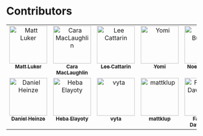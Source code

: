 # Contributors

<!-- ALL-CONTRIBUTORS-LIST:START - Do not remove or modify this section -->
<!-- prettier-ignore-start -->
<!-- markdownlint-disable -->
<table>
  <tbody>
    <tr>
      <td align="center" valign="top" width="14.28%"><a href="https://github.com/mluker"><img src="https://avatars.githubusercontent.com/u/2166010?v=4?s=100" width="100px;" alt="Matt Luker"/><br /><sub><b>Matt Luker</b></sub></a></td>
      <td align="center" valign="top" width="14.28%"><a href="https://github.com/cmaclaughlin"><img src="https://avatars.githubusercontent.com/u/22799195?v=4?s=100" width="100px;" alt="Cara MacLaughlin"/><br /><sub><b>Cara MacLaughlin</b></sub></a></td>
      <td align="center" valign="top" width="14.28%"><a href="https://github.com/lee0c"><img src="https://avatars.githubusercontent.com/u/13122293?v=4?s=100" width="100px;" alt="Lee Cattarin"/><br /><sub><b>Lee Cattarin</b></sub></a></td>
      <td align="center" valign="top" width="14.28%"><a href="https://github.com/Joll59"><img src="https://avatars.githubusercontent.com/u/16693765?v=4?s=100" width="100px;" alt="Yomi"/><br /><sub><b>Yomi</b></sub></a></td>
      <td align="center" valign="top" width="14.28%"><a href="https://github.com/noelbundick-msft"><img src="https://avatars.githubusercontent.com/u/88900042?v=4?s=100" width="100px;" alt="Noel Bundick"/><br /><sub><b>Noel Bundick</b></sub></a></td>
      <td align="center" valign="top" width="14.28%"><a href="https://github.com/joshuaphelpsms"><img src="https://avatars.githubusercontent.com/u/88395136?v=4?s=100" width="100px;" alt="Joshua Phelps"/><br /><sub><b>Joshua Phelps</b></sub></a></td>
      <td align="center" valign="top" width="14.28%"><a href="https://github.com/kjeffc"><img src="https://avatars.githubusercontent.com/u/16998800?v=4?s=100" width="100px;" alt="kjeffc"/><br /><sub><b>kjeffc</b></sub></a></td>
    </tr>
    <tr>
      <td align="center" valign="top" width="14.28%"><a href="https://github.com/starlord-daniel"><img src="https://avatars.githubusercontent.com/u/24311612?v=4?s=100" width="100px;" alt="Daniel Heinze"/><br /><sub><b>Daniel Heinze</b></sub></a></td>
      <td align="center" valign="top" width="14.28%"><a href="https://github.com/helayoty"><img src="https://avatars.githubusercontent.com/u/31887807?v=4?s=100" width="100px;" alt="Heba Elayoty"/><br /><sub><b>Heba Elayoty</b></sub></a></td>
      <td align="center" valign="top" width="14.28%"><a href="https://github.com/vyta"><img src="https://avatars.githubusercontent.com/u/29414226?v=4?s=100" width="100px;" alt="vyta"/><br /><sub><b>vyta</b></sub></a></td>
      <td align="center" valign="top" width="14.28%"><a href="https://github.com/mattklup"><img src="https://avatars.githubusercontent.com/u/53016897?v=4?s=100" width="100px;" alt="mattklup"/><br /><sub><b>mattklup</b></sub></a></td>
      <td align="center" valign="top" width="14.28%"><a href="https://github.com/facundod"><img src="https://avatars.githubusercontent.com/u/28104977?v=4?s=100" width="100px;" alt="Facundo Davancens"/><br /><sub><b>Facundo Davancens</b></sub></a></td>
      <td align="center" valign="top" width="14.28%"></td>
      <td align="center" valign="top" width="14.28%"></td>
    </tr>

  </tbody>
</table>


<!-- markdownlint-restore -->
<!-- prettier-ignore-end -->

<!-- ALL-CONTRIBUTORS-LIST:END -->